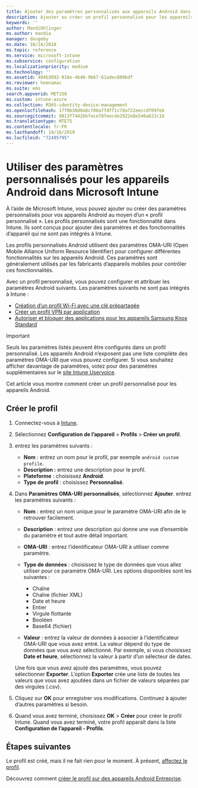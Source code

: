 ```yaml
---
title: Ajouter des paramètres personnalisés aux appareils Android dans Microsoft Intune - Azure | Microsoft Docs
description: Ajouter ou créer un profil personnalisé pour les appareils Android afin de créer un profil Wi-Fi avec une clé prépartagée, créer un profil VPN par application ou autoriser/bloquer des applications pour les appareils Samsung Knox Standard dans Microsoft Intune
keywords: ''
author: MandiOhlinger
ms.author: mandia
manager: dougeby
ms.date: 10/24/2018
ms.topic: reference
ms.service: microsoft-intune
ms.subservice: configuration
ms.localizationpriority: medium
ms.technology: ''
ms.assetid: 494b3892-916e-4b40-9b67-61adec889bdf
ms.reviewer: heenamac
ms.suite: ems
search.appverid: MET150
ms.custom: intune-azure
ms.collection: M365-identity-device-management
ms.openlocfilehash: 17f0b30d0a8c706a7fdff1c7da722eeccdf097eb
ms.sourcegitcommit: 9013f7442bbface78feecde2922e8e546a622c16
ms.translationtype: MTE75
ms.contentlocale: fr-FR
ms.lasthandoff: 10/16/2019
ms.locfileid: "72495795"
---
```

# <a name="use-custom-settings-for-android-devices-in-microsoft-intune"></a>Utiliser des paramètres personnalisés pour les appareils Android dans Microsoft Intune

À l’aide de Microsoft Intune, vous pouvez ajouter ou créer des paramètres personnalisés pour vos appareils Android au moyen d’un « profil personnalisé ». Les profils personnalisés sont une fonctionnalité dans Intune. Ils sont conçus pour ajouter des paramètres et des fonctionnalités d’appareil qui ne sont pas intégrés à Intune.

Les profils personnalisés Android utilisent des paramètres OMA-URI (Open Mobile Alliance Uniform Resource Identifier) pour configurer différentes fonctionnalités sur les appareils Android. Ces paramètres sont généralement utilisés par les fabricants d’appareils mobiles pour contrôler ces fonctionnalités.

Avec un profil personnalisé, vous pouvez configurer et attribuer les paramètres Android suivants. Les paramètres suivants ne sont pas intégrés à Intune :

- [Création d’un profil Wi-Fi avec une clé prépartagée](/intune/wi-fi-profile-shared-key)
- [Créer un profil VPN par application](/intune/android-pulse-secure-per-app-vpn)
- [Autoriser et bloquer des applications pour les appareils Samsung Knox Standard](/intune/samsung-knox-apps-allow-block)

>[!IMPORTANT]
> Seuls les paramètres listés peuvent être configurés dans un profil personnalisé. Les appareils Android n’exposent pas une liste complète des paramètres OMA-URI que vous pouvez configurer. Si vous souhaitez afficher davantage de paramètres, votez pour des paramètres supplémentaires sur le [site Intune Uservoice](https://microsoftintune.uservoice.com/forums/291681-ideas).

Cet article vous montre comment créer un profil personnalisé pour les appareils Android.

## <a name="create-the-profile"></a>Créer le profil

1. Connectez-vous à [Intune](https://go.microsoft.com/fwlink/?linkid=2090973).
2. Sélectionnez **Configuration de l’appareil** > **Profils** > **Créer un profil**.
3. entrez les paramètres suivants :

    - **Nom** : entrez un nom pour le profil, par exemple `android custom profile`.
    - **Description :** entrez une description pour le profil.
    - **Plateforme** : choisissez **Android**.
    - **Type de profil** : choisissez **Personnalisé**.

4. Dans **Paramètres OMA-URI personnalisés**, sélectionnez **Ajouter**. entrez les paramètres suivants :

    - **Nom** : entrez un nom unique pour le paramètre OMA-URI afin de le retrouver facilement.
    - **Description** : entrez une description qui donne une vue d’ensemble du paramètre et tout autre détail important.
    - **OMA-URI** : entrez l’identificateur OMA-URI à utiliser comme paramètre.
    - **Type de données** : choisissez le type de données que vous allez utiliser pour ce paramètre OMA-URI. Les options disponibles sont les suivantes :

      - Chaîne
      - Chaîne (fichier XML)
      - Date et heure
      - Entier
      - Virgule flottante
      - Booléen
      - Base64 (fichier)

    - **Valeur** : entrez la valeur de données à associer à l’identificateur OMA-URI que vous avez entré. La valeur dépend du type de données que vous avez sélectionné. Par exemple, si vous choisissez **Date et heure**, sélectionnez la valeur à partir d’un sélecteur de dates.

    Une fois que vous avez ajouté des paramètres, vous pouvez sélectionner **Exporter**. L’option **Exporter** crée une liste de toutes les valeurs que vous avez ajoutées dans un fichier de valeurs séparées par des virgules (.csv).

5. Cliquez sur **OK** pour enregistrer vos modifications. Continuez à ajouter d’autres paramètres si besoin. 
6. Quand vous avez terminé, choisissez **OK** > **Créer** pour créer le profil Intune. Quand vous avez terminé, votre profil apparaît dans la liste **Configuration de l’appareil - Profils**.

## <a name="next-steps"></a>Étapes suivantes

Le profil est créé, mais il ne fait rien pour le moment. À présent, [affectez le profil](device-profile-assign.md).

Découvrez comment [créer le profil sur des appareils Android Entreprise](custom-settings-android-for-work.md).
